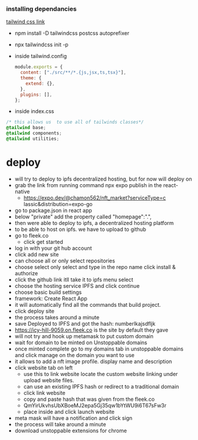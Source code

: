 ### installing dependancies

[tailwind css link](https://tailwindcss.com/docs/guides/create-react-app)

- npm install -D tailwindcss postcss autoprefixer
- npx tailwindcss init -p
- inside tailwind.config

  ```js
  module.exports = {
    content: ["./src/**/*.{js,jsx,ts,tsx}"],
    theme: {
      extend: {},
    },
    plugins: [],
  };
  ```
- inside index.css 
```css
/* this allows us  to use all of tailwinds classes*/
@tailwind base;
@tailwind components;
@tailwind utilities;
```

# deploy
- will try to deploy to ipfs decentralized hosting, but for now will deploy on
- grab the link from running command npx expo publish in the react-native 
  - https://expo.dev/@chamon562/nft_market?serviceType=c
lassic&distribution=expo-go
- go to package.json in react app
- below "private" add the property called "homepage":".",
- then were able to deploy to ipfs, a decentralized hosting platform
- to be able to host on ipfs. we have to upload to github
- go to fleek.co
  - click get started
- log in with your git hub account
- click add new site
- can choose all or only select repositories
- choose select only select
and type in the repo name click install & authorize
- click the github link itll take it to ipfs menu select
- choose the hosting service IPFS and click continue
- choose basic build settings
- framework: Create React App
- it will automatically find all the commands that build project.
- click deploy site
- the process takes around a minute
- save Deployed to IPFS and got the hash: numberlkajsdfljk
- https://icy-hill-9059.on.fleek.co is the site by default they gave
- will not try and hook up metamask to put custom domain
- wait for domain to be minted on Unstoppable domains
- once minted complete go to my domains tab in unstoppable domains and click manage on the domain you want to use
- it allows to add a nft image profile. display name and description
- click website tab on left 
  - use this to link website locate the custom website linking under upload website files. 
  - can use an existing IPFS hash or redirect to a traditional domain
  - click link website
  - copy and paste hash that was given from the fleek.co
  - QmYirUkvhsUbXBoeMJ2epa5Gj35qw1bYtWU9i6T67sFw3r
  - place inside and click launch website
- meta mask will have a notification and click sign 
- the process will take around a minute
- download unstoppable extensions for chrome
